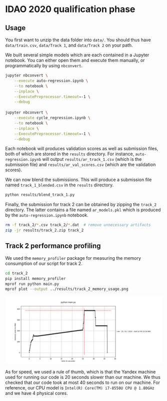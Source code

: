 # IDAO 2020 qualification phase

## Usage

You first want to unzip the data folder into `data/`. You should thus have `data/train.csv`, `data/Track 1`, and `data/Track 2` on your path.

We built several simple models which are each contained in a Jupyter notebook. You can either open them and execute them manually, or programmatically by using `nbconvert`.

```sh
jupyter nbconvert \
    --execute auto-regression.ipynb \
    --to notebook \
    --inplace \
    --ExecutePreprocessor.timeout=-1 \
    --debug
    
jupyter nbconvert \
    --execute cycle_regression.ipynb \
    --to notebook \
    --inplace \
    --ExecutePreprocessor.timeout=-1 \
    --debug
```

Each notebook will produces validation scores as well as submission files, both of which are stored in the `results` directory. For instance, `auto-regression.ipynb` will output `results/ar_track_1.csv` (which is the submission file) and `results/ar_val_scores.csv` (which are the validation scores).

We can now blend the submissions. This will produce a submission file named `track_1_blended.csv` in the `results` directory.

```sh
python results/blend_track_1.py
```

Finally, the submission for track 2 can be obtained by zipping the `track_2` directory. The latter contains a file named `ar_models.pkl` which is produced by the `auto-regression.ipynb` notebook.

```sh
rm -f track_2/*.csv track_2/*.dat  # remove unnecessary artifacts
zip -jr results/track_2.zip track_2
```

## Track 2 performance profiling

We used the `memory_profiler` package for measuring the memory consumption of our script for track 2.

```sh
cd track_2
pip install memory_profiler
mprof run python main.py
mprof plot --output ../results/track_2_memory_usage.png
```

![track_2_memory_usage](results/track_2_memory_usage.png)

As for speed, we used a rule of thumb, which is that the Yandex machine used for running our code is 20 seconds slower than our machine. We thus checked that our code took at most 40 seconds to run on our machine. For reference, our CPU model is `Intel(R) Core(TM) i7-8550U CPU @ 1.80GHz` and we have 4 physical cores.

